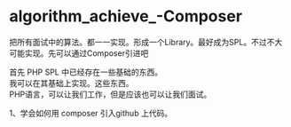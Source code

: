 # algorithm_achieve_-Composer
把所有面试中的算法。都一一实现。形成一个Library。最好成为SPL。不过不大可能实现。先可以通过Composer引进吧

首先 PHP SPL 中已经存在一些基础的东西。  
我可以在其基础上实现。这些东西。  
PHP语言，可以让我们工作，但是应该也可以让我们面试。

1、学会如何用 composer 引入github 上代码。 
